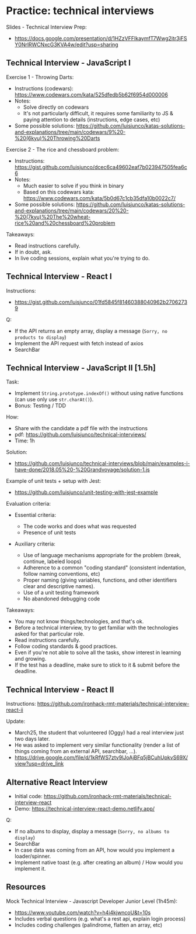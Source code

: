 

# Practice: technical interviews


Slides - Technical Interview Prep:
- https://docs.google.com/presentation/d/1HZzVFFIkaymfT7Wwg2itr3jFSY0NrlRWCNxcG3KVA4w/edit?usp=sharing




## Technical Interview - JavaScript I


Exercise 1 - Throwing Darts:
- Instructions (codewars): https://www.codewars.com/kata/525dfedb5b62f6954d000006
- Notes:
    - Solve directly on codewars
    - It's not particularly difficult, it requires some familiarity to JS & paying attention to details (instructions, edge cases, etc)
- Some possible solutions: https://github.com/luisjunco/katas-solutions-and-explanations/tree/main/codewars/9%20-%20(6kyu)%20Throwing%20Darts



Exercise 2 - The rice and chessboard problem:
- Instructions: https://gist.github.com/luisjunco/dcec6ca49602eaf7b023947505fea6c6
- Notes: 
    - Much easier to solve if you think in binary
    - Based on this codewars kata: https://www.codewars.com/kata/5b0d67c1cb35dfa10b0022c7/
- Some possible solutions: https://github.com/luisjunco/katas-solutions-and-explanations/tree/main/codewars/20%20-%20(7kyu)%20The%20wheat-rice%20and%20chessboard%20problem



Takeaways:
- Read instructions carefully.
- If in doubt, ask.
- In live coding sessions, explain what you're trying to do.



## Technical Interview - React I


Instructions: 
- https://gist.github.com/luisjunco/01fd5845f81460388040962b27062739

Q:
- If the API returns an empty array, display a message (`Sorry, no products to display`)
- Implement the API request with fetch instead of axios
- SearchBar





## Technical Interview - JavaScript II [1.5h]

<!-- 

@LT:
- 1 day in advance, send a formal invitation to the candidate. 
- In the invitation, mention that we use TDD.

---

Technical Interview Invitation – [Company Name]

Hi [CANDIDATE_NAME],

We'd love to invite you for a technical coding interview with [COMPANY_NAME].

Our team works extensively with JavaScript, React, and Express. For unit testing, we use Jest.

This session will focus on assessing your coding skills and problem-solving abilities.
It is expected to last about an hour.

Do you have availability for [DAY_OF_THE_WEEK] at 9am ?

Best,
[YOUR_NAME], 
[YOUR_ROLE],


-->


Task:
- Implement `String.prototype.indexOf()` without using native functions (can use only use `str.charAt()`).
- Bonus: Testing / TDD

How:
- Share with the candidate a pdf file with the instructions
- pdf: https://github.com/luisjunco/technical-interviews/
- Time: 1h

Solution:
- https://github.com/luisjunco/technical-interviews/blob/main/examples-i-have-done/2018.05%20-%20Grandvoyage/solution-1.js

Example of unit tests + setup with Jest:
- https://github.com/luisjunco/unit-testing-with-jest-example


Evaluation criteria:

- Essential criteria:
    - The code works and does what was requested
    - Presence of unit tests

- Auxiliary criteria:
    - Use of language mechanisms appropriate for the problem (break, continue, labeled loops)
    - Adherence to a common "coding standard" (consistent indentation, follow naming conventions, etc)
    - Proper naming (giving variables, functions, and other identifiers clear and descriptive names).
    - Use of a unit testing framework
    - No abandoned debugging code


Takeaways:
- You may not know things/technologies, and that's ok.
- Before a technical interview, try to get familiar with the technologies asked for that particular role.
- Read instructions carefully.
- Follow coding standards & good practices.
- Even if you're not able to solve all the tasks, show interest in learning and growing.
- If the test has a deadline, make sure to stick to it & submit before the deadline.




## Technical Interview - React II

<!--

@LT: 
- Explain that exercise is more like a take home, longer assignment.
- If done in class, start by displaying a list of books + focus on the core functionality

-->

Instructions: https://github.com/ironhack-rmt-materials/technical-interview-react-ii


Update:
- March25, the student that volunteered (Oggy) had a real interview just two days later.
- He was asked to implement very similar functionality (render a list of things coming from an external API, searchbar, ...).
- https://drive.google.com/file/d/1kRfWS7ztv9lJoAjBFq5jBCuhUpkvS69X/view?usp=drive_link




## Alternative React Interview

- Initial code: https://github.com/ironhack-rmt-materials/technical-interview-react
- Demo: https://technical-interview-react-demo.netlify.app/

Q:
- If no albums to display, display a message (`Sorry, no albums to display`)
- SearchBar
- In case data was coming from an API, how would you implement a loader/spinner.
- Implement native toast (e.g. after creating an album) / How would you implement it.


## Resources

Mock Technical Interview - Javascript Developer Junior Level (1h45m):
- https://www.youtube.com/watch?v=h4i4kjwncoU&t=10s
- Includes verbal questions (e.g. what's a rest api, explain login process)
- Includes coding challenges (palindrome, flatten an array, etc)
